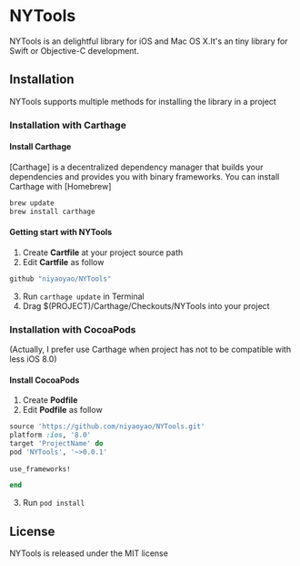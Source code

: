 # NYTools
NYTools is an delightful library for iOS and Mac OS X.It's an tiny library for Swift or Objective-C development.
## Installation
NYTools supports multiple methods for installing the library in a project
### Installation with Carthage
#### Install Carthage
[Carthage] is a decentralized dependency manager that builds your dependencies and provides you with binary frameworks.
You can install Carthage with [Homebrew]

```sh
brew update
brew install carthage
```

#### Getting start with NYTools
1. Create **Cartfile** at your project source path
2. Edit **Cartfile** as follow

```sh
github "niyaoyao/NYTools"
```

3. Run ```carthage update``` in Terminal
4. Drag $(PROJECT)/Carthage/Checkouts/NYTools into your project 

### Installation with CocoaPods
(Actually, I prefer use Carthage when project has not to be compatible with less iOS 8.0)
#### Install CocoaPods
1. Create **Podfile**
2. Edit **Podfile** as follow

```ruby
source 'https://github.com/niyaoyao/NYTools.git'
platform :ios, '8.0' 
target 'ProjectName' do
pod 'NYTools', '~>0.0.1'
	
use_frameworks!

end
```

3. Run `pod install`

## License
NYTools is released under the MIT license